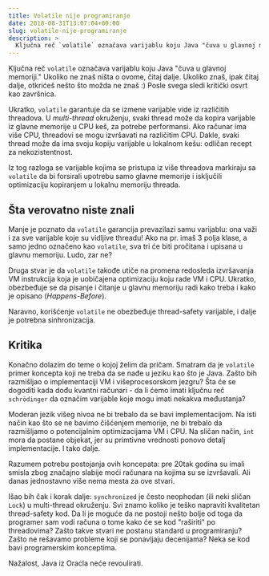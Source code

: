 ```yaml
---
title: Volatile nije programiranje
date: 2018-08-31T13:07:04+00:00
slug: volatile-nije-programiranje
description: >
  Ključna reč `volatile` označava varijablu koju Java "čuva u glavnoj memoriji." Ukoliko ne znaš ništa o ovome, čitaj dalje. Ukoliko znaš, ipak čitaj dalje,
---
```


Ključna reč `volatile` označava varijablu koju Java "čuva u glavnoj memoriji." Ukoliko ne znaš ništa o ovome, čitaj dalje. Ukoliko znaš, ipak čitaj dalje, otkrićeš nešto što možda ne znaš :) Posle svega sledi kritički osvrt kao završnica.

Ukratko, `volatile` garantuje da se izmene varijable vide iz različitih threadova. U _multi-thread_ okruženju, svaki thread može da kopira varijable iz glavne memorije u CPU keš, za potrebe performansi. Ako računar ima više CPU, threadovi se mogu izvršavati na različitim CPU. Dakle, svaki thread može da ima svoju kopiju varijable u lokalnom kešu: odličan recept za nekozistentnost.

Iz tog razloga se varijable kojima se pristupa iz više threadova markiraju sa `volatile` da bi forsirali upotrebu samo glavne memorije i isključili optimizaciju kopiranjem u lokalnu memoriju threada.

## Šta verovatno niste znali

Manje je poznato da `volatile` garancija prevazilazi samu varijablu: ona važi i za sve varijable koje su vidljive threadu! Ako na pr. imaš 3 polja klase, a samo jedno označeno kao `volatile`, sva tri će biti pročitana i upisana u glavnu memoriju. Ludo, zar ne?

Druga stvar je da `volatile` takođe utiče na promena redosleda izvršavanja VM instrukcija koja je uobičajena optimizaciju koju rade VM i CPU. Ukratko, obezbeđuje se da pisanje i čitanje u glavnu memoriju radi kako treba i kako je opisano (_Happens-Before_).

Naravno, korišćenje `volatile` ne obezbeđuje thread-safety varijable, i dalje je potrebna sinhronizacija.

## Kritika

Konačno dolazim do teme o kojoj želim da pričam. Smatram da je `volatile` primer koncepta koji ne treba da se nađe u jeziku kao što je Java. Zašto bih razmišljao o implementaciji VM i višeprocesorskom jezgru? Šta će se dogoditi kada dođu kvantni računari - da li ćemo imati ključnu reč `schrödinger` da označim varijable koje mogu imati nekakva međustanja?

Moderan jezik višeg nivoa ne bi trebalo da se bavi implementacijom. Na isti način kao što se ne bavimo čišćenjem memorije, ne bi trebalo da razmišljamo o potencijalnim optimizacijama VM i CPU. Na sličan način, `int` mora da postane objekat, jer su primtivne vrednosti ponovo detalj implementacije. I tako dalje.

Razumem potrebu postojanja ovih koncepata: pre 20tak godina su imali smisla zbog značajno slabije moći računara na kojima su se izvršavali. Ali danas jednostavno više nema mesta za ove stvari.

Išao bih čak i korak dalje: `synchronized` je često neophodan (ili neki sličan `Lock`) u multi-thread okruženju. Svi znamo koliko je teško napraviti kvalitetan thread-safety kod. Da li je moguće da ne postoji nešto bolje od toga da programer sam vodi računa o tome kako će se kod "raširiti" po threadovima? Zašto takve stvari ne postanu standard u programiranju? Zašto ne rešavamo probleme koji se ponavljaju decenijama? Neka se kod bavi programerskim konceptima.

Nažalost, Java iz Oracla neće revoulirati.
